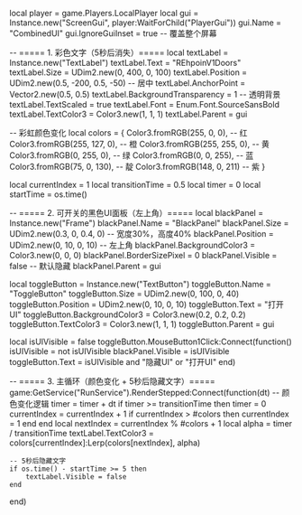 local player = game.Players.LocalPlayer
local gui = Instance.new("ScreenGui", player:WaitForChild("PlayerGui"))
gui.Name = "CombinedUI"
gui.IgnoreGuiInset = true -- 覆盖整个屏幕

-- ===== 1. 彩色文字（5秒后消失）=====
local textLabel = Instance.new("TextLabel")
textLabel.Text = "REhpoinV1Doors"
textLabel.Size = UDim2.new(0, 400, 0, 100)
textLabel.Position = UDim2.new(0.5, -200, 0.5, -50) -- 居中
textLabel.AnchorPoint = Vector2.new(0.5, 0.5)
textLabel.BackgroundTransparency = 1 -- 透明背景
textLabel.TextScaled = true
textLabel.Font = Enum.Font.SourceSansBold
textLabel.TextColor3 = Color3.new(1, 1, 1)
textLabel.Parent = gui

-- 彩虹颜色变化
local colors = {
    Color3.fromRGB(255, 0, 0),    -- 红
    Color3.fromRGB(255, 127, 0),  -- 橙
    Color3.fromRGB(255, 255, 0),  -- 黄
    Color3.fromRGB(0, 255, 0),    -- 绿
    Color3.fromRGB(0, 0, 255),    -- 蓝
    Color3.fromRGB(75, 0, 130),   -- 靛
    Color3.fromRGB(148, 0, 211)   -- 紫
}

local currentIndex = 1
local transitionTime = 0.5
local timer = 0
local startTime = os.time()

-- ===== 2. 可开关的黑色UI面板（左上角）=====
local blackPanel = Instance.new("Frame")
blackPanel.Name = "BlackPanel"
blackPanel.Size = UDim2.new(0.3, 0, 0.4, 0) -- 宽度30%，高度40%
blackPanel.Position = UDim2.new(0, 10, 0, 10) -- 左上角
blackPanel.BackgroundColor3 = Color3.new(0, 0, 0)
blackPanel.BorderSizePixel = 0
blackPanel.Visible = false -- 默认隐藏
blackPanel.Parent = gui

local toggleButton = Instance.new("TextButton")
toggleButton.Name = "ToggleButton"
toggleButton.Size = UDim2.new(0, 100, 0, 40)
toggleButton.Position = UDim2.new(0, 10, 0, 10)
toggleButton.Text = "打开UI"
toggleButton.BackgroundColor3 = Color3.new(0.2, 0.2, 0.2)
toggleButton.TextColor3 = Color3.new(1, 1, 1)
toggleButton.Parent = gui

local isUIVisible = false
toggleButton.MouseButton1Click:Connect(function()
    isUIVisible = not isUIVisible
    blackPanel.Visible = isUIVisible
    toggleButton.Text = isUIVisible and "隐藏UI" or "打开UI"
end)

-- ===== 3. 主循环（颜色变化 + 5秒后隐藏文字）=====
game:GetService("RunService").RenderStepped:Connect(function(dt)
    -- 颜色变化逻辑
    timer = timer + dt
    if timer >= transitionTime then
        timer = 0
        currentIndex = currentIndex + 1
        if currentIndex > #colors then
            currentIndex = 1
        end
    end
    local nextIndex = currentIndex % #colors + 1
    local alpha = timer / transitionTime
    textLabel.TextColor3 = colors[currentIndex]:Lerp(colors[nextIndex], alpha)

    -- 5秒后隐藏文字
    if os.time() - startTime >= 5 then
        textLabel.Visible = false
    end
end)
